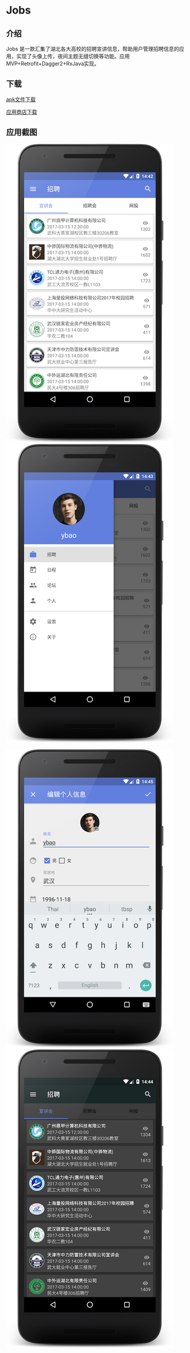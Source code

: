 # Jobs

## 介绍

Jobs 是一款汇集了湖北各大高校的招聘宣讲信息，帮助用户管理招聘信息的应用，实现了头像上传，夜间主题无缝切换等功能。应用 MVP+Retrofit+Dagger2+RxJava实现。

## 下载

[apk文件下载](http://ognz3v7yx.bkt.clouddn.com/jobs.apk)

[应用商店下载](http://www.anzhi.com/soft_2769847.html)

## 应用截图

![](./screenshots/main.png) ![](./screenshots/nav.png)

![](./screenshots/person.png) ![](./screenshots/main_night.png)




